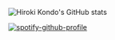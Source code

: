 <!-- ![Profile views](https://gpvc.arturio.dev/kondohiroki) -->

![Hiroki Kondo's GitHub stats](https://github-readme-stats.vercel.app/api?username=kondohiroki&show_icons=true&theme=radical)

<!--
**kondohiroki/kondohiroki** is a ✨ _special_ ✨ repository because its `README.md` (this file) appears on your GitHub profile.

Here are some ideas to get you started:

- 🔭 I’m currently working on ...
- 🌱 I’m currently learning ...
- 👯 I’m looking to collaborate on ...
- 🤔 I’m looking for help with ...
- 💬 Ask me about ...
- 📫 How to reach me: ...
- 😄 Pronouns: ...
- ⚡ Fun fact: ...
-->

[![spotify-github-profile](https://spotify-github-profile.vercel.app/api/view?uid=t6uw4iep1t4xfl0pc7cjgvp1q&cover_image=true&theme=default&bar_color=53b14f&bar_color_cover=true)](https://spotify-github-profile.vercel.app/api/view?uid=t6uw4iep1t4xfl0pc7cjgvp1q&redirect=true)

